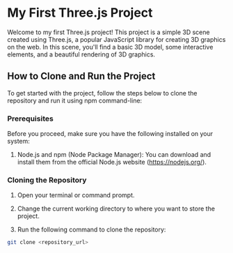 # My First Three.js Project

Welcome to my first Three.js project! This project is a simple 3D scene created using Three.js, a popular JavaScript library for creating 3D graphics on the web. In this scene, you'll find a basic 3D model, some interactive elements, and a beautiful rendering of 3D graphics.

## How to Clone and Run the Project

To get started with the project, follow the steps below to clone the repository and run it using npm command-line:

### Prerequisites

Before you proceed, make sure you have the following installed on your system:

1. Node.js and npm (Node Package Manager): You can download and install them from the official Node.js website (https://nodejs.org/).

### Cloning the Repository

1. Open your terminal or command prompt.

2. Change the current working directory to where you want to store the project.

3. Run the following command to clone the repository:

```bash
git clone <repository_url>

